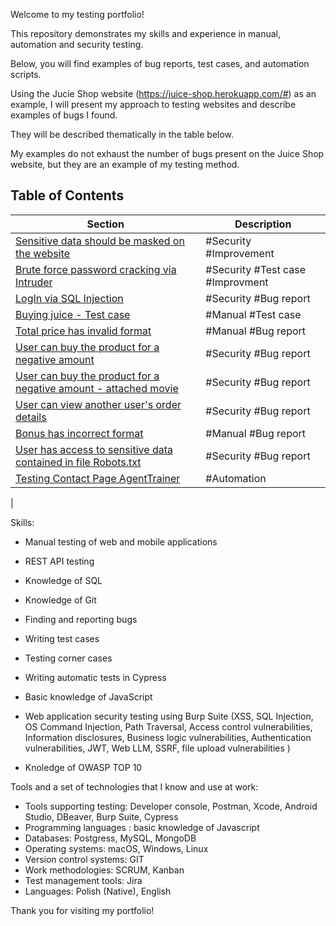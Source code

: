Welcome to my testing portfolio!

This repository demonstrates my skills and experience in manual, automation and security testing. 

Below, you will find examples of bug reports, test cases, and automation scripts.

Using the Jucie Shop website (https://juice-shop.herokuapp.com/#) as an example, I will present my approach to testing websites and describe examples of bugs I found. 

They will be described thematically in the table below.

My examples do not exhaust the number of bugs present on the Juice Shop website, but they are an example of my testing method.



## Table of Contents

| Section | Description |
| - | - |
| [Sensitive data should be masked on the website](files/emailOnHomepage.pdf) | #Security #Improvement|
| [Brute force password cracking via Intruder](files/Intruder.pdf) | #Security #Test case #Improvment|
| [LogIn via SQL Injection](files/SQL.pdf) | #Security #Bug report |
| [Buying juice - Test case](files/BuyingJuice-HP.pdf) | #Manual #Test case |
| [Total price has invalid format](files/TotalPrice.pdf) | #Manual #Bug report |
| [User can buy the product for a negative amount](files/negativeAmount.pdf) | #Security #Bug report |
| [User can buy the product for a negative amount - attached movie](files/NEGATIVEammount.mov) | #Security #Bug report |
  [User can view another user's order details ](files/OtherUserOrderDetails.pdf) | #Security #Bug report |
| [Bonus has incorrect format](files/Bonus-incorrectFormat.pdf) | #Manual #Bug report |
| [User has access to sensitive data contained in file Robots.txt](files/Robots.pdf) | #Security #Bug report |
| [Testing Contact Page AgentTrainer](ContactPage) | #Automation |
| 

Skills:
- Manual testing of web and mobile applications
- REST API testing 
- Knowledge of SQL 
- Knowledge of Git
- Finding and reporting bugs 
- Writing test cases 
- Testing corner cases 

- Writing automatic tests in Cypress
- Basic knowledge of JavaScript

- Web application security testing using Burp Suite 
(XSS, SQL Injection, OS Command Injection, Path Traversal, Access control vulnerabilities, Information disclosures, Business logic vulnerabilities, Authentication vulnerabilities, JWT, Web LLM, SSRF, file upload vulnerabilities )
- Knoledge of OWASP TOP 10



Tools and a set of technologies that I know and use at work:
- Tools supporting testing: Developer console, Postman, Xcode, Android Studio, DBeaver, Burp Suite, Cypress
- Programming languages : basic knowledge of Javascript
- Databases: Postgress, MySQL, MongoDB
- Operating systems: macOS, Windows, Linux
- Version control systems: GIT
- Work methodologies: SCRUM, Kanban
- Test management tools: Jira
- Languages: Polish (Native), English 


















Thank you for visiting my portfolio!